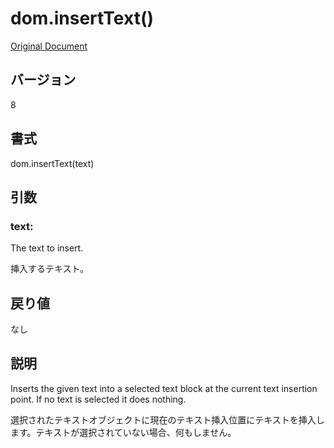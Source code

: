 # dom.insertText()

[Original Document](http://help.adobe.com/en_US/fireworks/cs/extend/WSF86CE5FD-0C99-43c9-B5EF-4013A964D7CC.html)

## バージョン

8

## 書式

dom.insertText(text)

## 引数

### text:

The text to insert.

挿入するテキスト。

## 戻り値

なし

## 説明

Inserts the given text into a selected text block at the current text insertion point. If no text is selected it does nothing.

選択されたテキストオブジェクトに現在のテキスト挿入位置にテキストを挿入します。テキストが選択されていない場合、何もしません。